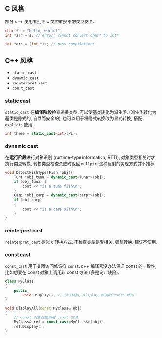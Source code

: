 ## C 风格

部分 c++ 使用者批评 c 类型转换不够类型安全.

```c
char *s = "hello, world!";
int *arr = s; // error: cannot convert char* to int*

int *arr = (int *)s; // pass compilation!
```

## C++ 风格

- `static_cast`
- `dynamic_cast`
- `reinterpret_cast`
- `const_cast`

### static cast

`static_cast` 在**编译阶段**检查转换类型. 可以使基类转化为派生类. (派生类转化为基类是隐式的, 自然而安全的). 也可以用于将隐式转换改为显式转换, 搭配 `explicit` 使用.

```cpp
int three = static_cast<int>(Pi);
```

### dynamic cast

在**运行阶段**进行对象识别 (runtime-type information, RTTI), 对象类型相关时才执行类型转换, 转换类型检查失败时返回 `nullptr`. 这种反射的实现方式并不推荐.

```cpp
void DetectFishType(Fish *obj){
	Tuna *obj_tuna = dynamic_cast<Tuna*>(obj);
	if (obj_tuna) {
		cout << "is a tuna fish\n";
	}
	Carp *obj_carp = dynamic_cast<carp*>(obj);
	if (obj_carp)
	{
		cout << "is a carp sifh\n";
	}
}
```

### reinterpret cast

`reinterpret_cast` 类似 c 转换方式, 不检查类型是否相关, 强制转换. 建议不使用.

### const cast

`const_cast` 用于关闭访问修饰符 `const`. c++ 编译器没办法保证 const 的一致性, 比如想要在 const 对象上调用非 const 方法 (多是设计缺陷).

```cpp
class MyClass
{
	public:
		void Display(); // 设计缺陷, display 应该加 const 修饰.
}

void DisplayAll(const Myclass& obj)
{
	// const 对象仅能调用 const 方法.
	MyClass& ref = const_cast<MyClass&>(obj);
	ref.Display();
}
```